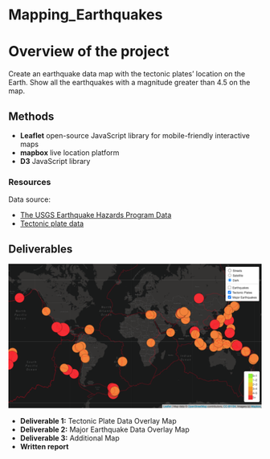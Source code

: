 # Mapping_Earthquakes

# Overview of the project 

Create an earthquake data map with the tectonic plates’ location on the Earth. Show all the earthquakes with a magnitude greater than 4.5 on the map. 
 
 
 ## Methods 
- **Leaflet** open-source JavaScript library for mobile-friendly interactive maps 
- **mapbox** live location platform
- **D3** JavaScript library 

### Resources
Data source: 
- [The USGS Earthquake Hazards Program Data](https://earthquake.usgs.gov/) 
- [Tectonic plate data](https://github.com/fraxen/tectonicplates)



## Deliverables
![map](https://github.com/xenia-e/Mapping_Earthquakes/blob/main/Earthquake_Challenge/static/images/map.png)

- __Deliverable 1:__ Tectonic Plate Data Overlay Map
- __Deliverable 2:__ Major Earthquake Data Overlay Map
- __Deliverable 3:__ Additional Map
- __Written report__ 



